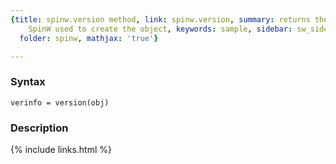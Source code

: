 ```yaml
---
{title: spinw.version method, link: spinw.version, summary: returns the version of
    SpinW used to create the object, keywords: sample, sidebar: sw_sidebar, permalink: spinw_version.html,
  folder: spinw, mathjax: 'true'}

---
```


### Syntax

`verinfo = version(obj)`

### Description



{% include links.html %}
